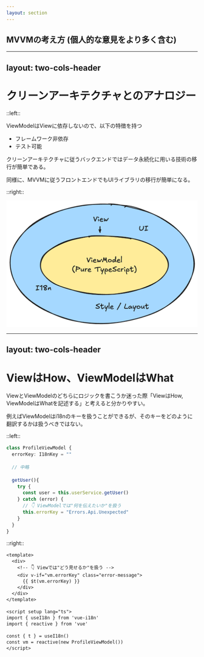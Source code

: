 ```yaml
---
layout: section
---
```


## MVVMの考え方 (個人的な意見をより多く含む)

---
layout: two-cols-header
---

# クリーンアーキテクチャとのアナロジー

::left::

ViewModelはViewに依存しないので、以下の特徴を持つ

- フレームワーク非依存
- テスト可能

クリーンアーキテクチャに従うバックエンドではデータ永続化に用いる技術の移行が簡単である。

同様に、MVVMに従うフロントエンドでもUIライブラリの移行が簡単になる。

::right::

![Analogy of Clean Architecture and MVVM](./.images/clean-architecture-mvvm.png)

---
layout: two-cols-header
---

# ViewはHow、ViewModelはWhat

ViewとViewModelのどちらにロジックを書こうか迷った際「ViewはHow, ViewModelはWhatを記述する」と考えると分かりやすい。

例えばViewModelはi18nのキーを扱うことができるが、そのキーをどのように翻訳するかは扱うべきではない。

::left::

```ts {*|10-11|*}
class ProfileViewModel {
  errorKey: I18nKey = ""

  // 中略

  getUser(){
    try {
      const user = this.userService.getUser()
    } catch (error) {
      // 👇 ViewModelでは"何を伝えたいか"を扱う
      this.errorKey = "Errors.Api.Unexpected"
    }
  }
}
```

::right::

```vue {*|3-6,14|*}
<template>
  <div>
    <!-- 👇 Viewでは"どう見せるか"を扱う -->
    <div v-if="vm.errorKey" class="error-message">
      {{ $t(vm.errorKey) }}
    </div>
  </div>
</template>

<script setup lang="ts">
import { useI18n } from 'vue-i18n'
import { reactive } from 'vue'

const { t } = useI18n()
const vm = reactive(new ProfileViewModel())
</script>
```
